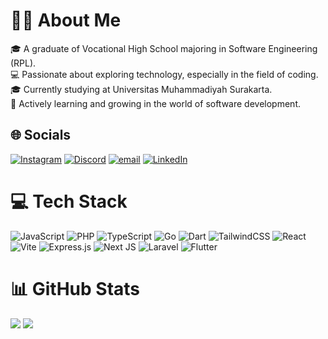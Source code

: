 # 👨‍💻 About Me
🎓 A graduate of Vocational High School majoring in Software Engineering (RPL).  <br>
💻 Passionate about exploring technology, especially in the field of coding.  <br>
🎓 Currently studying at Universitas Muhammadiyah Surakarta.  <br>
🚀 Actively learning and growing in the world of software development.  

## 🌐 Socials
[![Instagram](https://img.shields.io/badge/Instagram-%23E4405F.svg?logo=Instagram&logoColor=white)](https://instagram.com/kviinandr) 
[![Discord](https://img.shields.io/badge/Discord-%237289DA.svg?logo=discord&logoColor=white)](https://discordapp.com/users/1220364606606671905) 
[![email](https://img.shields.io/badge/Email-D14836?logo=gmail&logoColor=white)](mailto:kevinandranugroho732@gmail.com) 
[![LinkedIn](https://img.shields.io/badge/LinkedIn-%230077B5.svg?logo=linkedin&logoColor=white)]() 
# 

# 💻 Tech Stack
![JavaScript](https://img.shields.io/badge/javascript-%23323330.svg?style=for-the-badge&logo=javascript&logoColor=%23F7DF1E) 
![PHP](https://img.shields.io/badge/php-%23777BB4.svg?style=for-the-badge&logo=php&logoColor=white) 
![TypeScript](https://img.shields.io/badge/typescript-%23007ACC.svg?style=for-the-badge&logo=typescript&logoColor=white) 
![Go](https://img.shields.io/badge/go-%2300ADD8.svg?style=for-the-badge&logo=go&logoColor=white) 
![Dart](https://img.shields.io/badge/dart-%230175C2.svg?style=for-the-badge&logo=dart&logoColor=white) 
![TailwindCSS](https://img.shields.io/badge/tailwindcss-%2338B2AC.svg?style=for-the-badge&logo=tailwind-css&logoColor=white)
![React](https://img.shields.io/badge/react-%2320232a.svg?style=for-the-badge&logo=react&logoColor=%2361DAFB)
![Vite](https://img.shields.io/badge/vite-%23646CFF.svg?style=for-the-badge&logo=vite&logoColor=white) 
![Express.js](https://img.shields.io/badge/express.js-%23404d59.svg?style=for-the-badge&logo=express&logoColor=%2361DAFB)
![Next JS](https://img.shields.io/badge/Next-black?style=for-the-badge&logo=next.js&logoColor=white) 
![Laravel](https://img.shields.io/badge/laravel-%23FF2D20.svg?style=for-the-badge&logo=laravel&logoColor=white) 
![Flutter](https://img.shields.io/badge/Flutter-%2302569B.svg?style=for-the-badge&logo=Flutter&logoColor=white) 

# 📊 GitHub Stats
![](https://nirzak-streak-stats.vercel.app/?user=andrakevv&theme=onedark&hide_border=true&include_all_commits=true&count_private=true)
![](https://github-readme-stats.vercel.app/api/top-langs/?username=andrakevv&theme=onedark&hide_border=true&include_all_commits=true&count_private=true&layout=compact)
